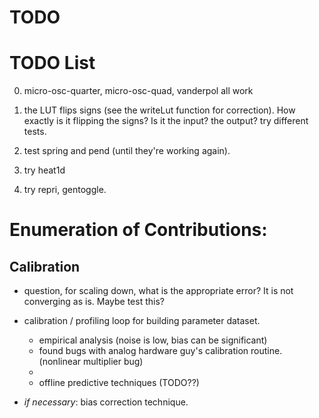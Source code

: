 # TODO
# TODO List

0. micro-osc-quarter, micro-osc-quad, vanderpol all work

1. the LUT flips signs (see the writeLut function for correction). How exactly is it flipping the signs? Is it the input? the output? try different tests.

2. test spring and pend (until they're working again).

3. try heat1d

4. try repri, gentoggle.

# Enumeration of Contributions:

## Calibration

 - question, for scaling down, what is the appropriate error? It is not converging as is. Maybe test this?

 - calibration / profiling loop for building parameter dataset.
   - empirical analysis (noise is low, bias can be significant)
   - found bugs with analog hardware guy's calibration routine. (nonlinear multiplier bug)
   - 
   - offline predictive techniques (TODO??)
   
 - *if necessary*: bias correction technique. 
